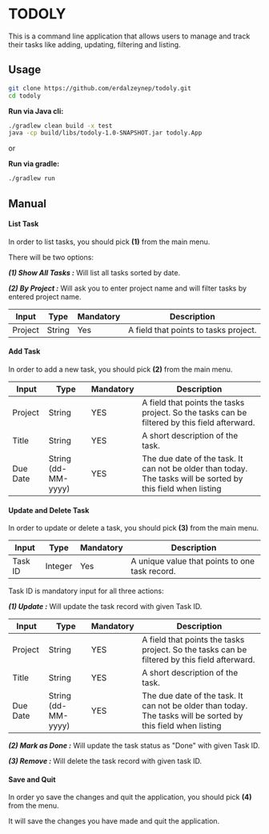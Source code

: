 # TODOLY

This is a command line application that allows users to manage and track their tasks like adding,
updating, filtering and listing.

## Usage

```bash
git clone https://github.com/erdalzeynep/todoly.git
cd todoly
```

**Run via Java cli:** 

```bash
./gradlew clean build -x test
java -cp build/libs/todoly-1.0-SNAPSHOT.jar todoly.App
```

or 

**Run via gradle:** 

```bash
./gradlew run
```

## Manual

#### List Task

In order to list tasks, you should pick **(1)** from the main menu. 

There will be two options:

**_(1) Show All Tasks :_** Will list all tasks sorted by date.

**_(2) By Project     :_** Will ask you to enter project name and will filter tasks by entered project name.

| Input   	| Type   	| Mandatory 	| Description                            	|
|---------	|--------	|-----------	|----------------------------------------	|
| Project 	| String 	| Yes       	| A field that points to tasks project.  	|



#### Add Task

In order to add a new task, you should pick **(2)** from the main menu. 

| Input    	| Type                	| Mandatory 	| Description                                                                                                    	|
|----------	|---------------------	|-----------	|----------------------------------------------------------------------------------------------------------------	|
| Project  	| String              	| YES       	| A field that points the tasks project.  So the tasks can be filtered by this field  afterward.                 	|
| Title    	| String              	| YES       	| A short description of the task.                                                                               	|
| Due Date 	| String (dd-MM-yyyy) 	| YES       	| The due date of the task. It can not be  older than today. The tasks will be sorted by this field when listing 	|


#### Update and Delete Task

In order to update or delete a task, you should pick **(3)** from the main menu. 

| Input   	| Type   	| Mandatory 	| Description                                    	|
|---------	|--------	|-----------	|-------------------------------------------------- |
| Task ID 	| Integer 	| Yes       	| A unique value that points to one task record.  	|

Task ID is mandatory input for all three actions:

**_(1) Update          :_** Will update the task record with given Task ID.

| Input    	| Type                	| Mandatory 	| Description                                                                                                    	|
|----------	|---------------------	|-----------	|----------------------------------------------------------------------------------------------------------------	|
| Project  	| String              	| YES       	| A field that points the tasks project.  So the tasks can be filtered by this field  afterward.                 	|
| Title    	| String              	| YES       	| A short description of the task.                                                                               	|
| Due Date 	| String (dd-MM-yyyy) 	| YES       	| The due date of the task. It can not be  older than today. The tasks will be sorted by this field when listing 	|

**_(2) Mark as Done    :_** Will update the task status as "Done" with given Task ID.

**_(3) Remove          :_** Will delete the task record with given task ID.

#### Save and Quit

In order yo save the changes and quit the application, you should pick **(4)** from the menu.

It will save the changes you have made and quit the application.